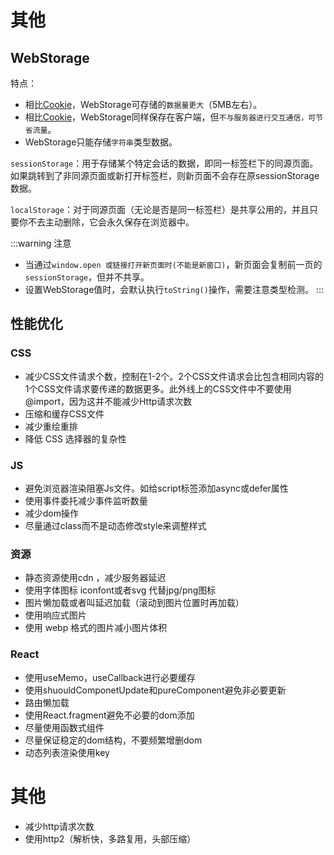 # 其他

## WebStorage

特点：

- 相比[Cookie]，WebStorage可存储的`数据量更大`（5MB左右）。
- 相比[Cookie]，WebStorage同样保存在客户端，但`不与服务器进行交互通信，可节省流量`。
- WebStorage只能存储`字符串`类型数据。

`sessionStorage`：用于存储某个特定会话的数据，即同一标签栏下的同源页面。如果跳转到了非同源页面或新打开标签栏，则新页面不会存在原sessionStorage数据。

`localStorage`：对于同源页面（无论是否是同一标签栏）是共享公用的，并且只要你不去主动删除，它会永久保存在浏览器中。

:::warning 注意
- 当通过`window.open 或链接打开新页面时(不能是新窗口)`，新页面会复制前一页的`sessionStorage`，但并不共享。
- 设置WebStorage值时，会默认执行`toString()`操作，需要注意类型检测。
:::


## 性能优化

### CSS

- 减少CSS文件请求个数，控制在1-2个。2个CSS文件请求会比包含相同内容的1个CSS文件请求要传递的数据更多。此外线上的CSS文件中不要使用@import，因为这并不能减少Http请求次数
- 压缩和缓存CSS文件
- 减少重绘重排
- 降低 CSS 选择器的复杂性

### JS
- 避免浏览器渲染阻塞Js文件。如给script标签添加async或defer属性
- 使用事件委托减少事件监听数量
- 减少dom操作
- 尽量通过class而不是动态修改style来调整样式

### 资源

- 静态资源使用cdn ，减少服务器延迟
- 使用字体图标 iconfont或者svg 代替jpg/png图标
- 图片懒加载或者叫延迟加载（滚动到图片位置时再加载）
- 使用响应式图片
- 使用 webp 格式的图片减小图片体积

### React
- 使用useMemo，useCallback进行必要缓存
- 使用shuouldComponetUpdate和pureComponent避免非必要更新
- 路由懒加载
- 使用React.fragment避免不必要的dom添加
- 尽量使用函数式组件
- 尽量保证稳定的dom结构，不要频繁增删dom
- 动态列表渲染使用key


# 其他

- 减少http请求次数
- 使用http2（解析快，多路复用，头部压缩）



[Cookie]:/advance/cookie-session#cookie
